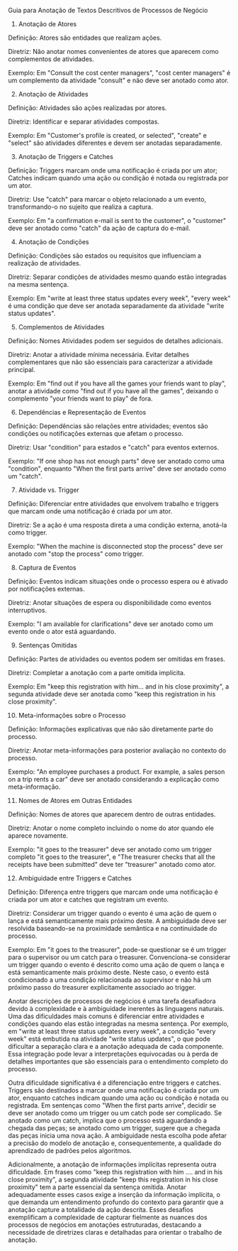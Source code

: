 Guia para Anotação de Textos Descritivos de Processos de Negócio

1. Anotação de Atores

Definição: Atores são entidades que realizam ações.

Diretriz: Não anotar nomes convenientes de atores que aparecem como complementos de atividades.

Exemplo: Em "Consult the cost center managers", "cost center managers" é um complemento da atividade "consult" e não deve ser anotado como ator.

2. Anotação de Atividades

Definição: Atividades são ações realizadas por atores.

Diretriz: Identificar e separar atividades compostas.

Exemplo: Em "Customer's profile is created, or selected", "create" e "select" são atividades diferentes e devem ser anotadas separadamente.

3. Anotação de Triggers e Catches

Definição: Triggers marcam onde uma notificação é criada por um ator; Catches indicam quando uma ação ou condição é notada ou registrada por um ator.

Diretriz: Use "catch" para marcar o objeto relacionado a um evento, transformando-o no sujeito que realiza a captura.

Exemplo: Em "a confirmation e-mail is sent to the customer", o "customer" deve ser anotado como "catch" da ação de captura do e-mail.

4. Anotação de Condições

Definição: Condições são estados ou requisitos que influenciam a realização de atividades.

Diretriz: Separar condições de atividades mesmo quando estão integradas na mesma sentença.

Exemplo: Em "write at least three status updates every week", "every week" é uma condição que deve ser anotada separadamente da atividade "write status updates".

5.  Complementos de Atividades

Definição: Nomes Atividades podem ser seguidos de detalhes adicionais.

Diretriz: Anotar a atividade mínima necessária. Evitar detalhes complementares que não são essenciais para caracterizar a atividade principal.

Exemplo: Em "find out if you have all the games your friends want to play", anotar a atividade como "find out if you have all the games", deixando o complemento "your friends want to play" de fora.

6. Dependências e Representação de Eventos

Definição: Dependências são relações entre atividades; eventos são condições ou notificações externas que afetam o processo.

Diretriz: Usar "condition" para estados e "catch" para eventos externos.

Exemplo: "If one shop has not enough parts" deve ser anotado como uma "condition", enquanto "When the first parts arrive" deve ser anotado como um "catch".

7. Atividade vs. Trigger

Definição: Diferenciar entre atividades que envolvem trabalho e triggers que marcam onde uma notificação é criada por um ator.

Diretriz: Se a ação é uma resposta direta a uma condição externa, anotá-la como trigger.

Exemplo: "When the machine is disconnected stop the process" deve ser anotado com "stop the process" como trigger.

8. Captura de Eventos

Definição: Eventos indicam situações onde o processo espera ou é ativado por notificações externas.

Diretriz: Anotar situações de espera ou disponibilidade como eventos interruptivos.

Exemplo: "I am available for clarifications" deve ser anotado como um evento onde o ator está aguardando.

9. Sentenças Omitidas

Definição: Partes de atividades ou eventos podem ser omitidas em frases.

Diretriz: Completar a anotação com a parte omitida implícita.

Exemplo: Em "keep this registration with him... and in his close proximity", a segunda atividade deve ser anotada como "keep this registration in his close proximity".

10. Meta-informações sobre o Processo

Definição: Informações explicativas que não são diretamente parte do processo.

Diretriz: Anotar meta-informações para posterior avaliação no contexto do processo.

Exemplo: "An employee purchases a product. For example, a sales person on a trip rents a car" deve ser anotado considerando a explicação como meta-informação.

11. Nomes de Atores em Outras Entidades

Definição: Nomes de atores que aparecem dentro de outras entidades.

Diretriz: Anotar o nome completo incluindo o nome do ator quando ele aparece novamente.

Exemplo: "it goes to the treasurer" deve ser anotado como um trigger completo "it goes to the treasurer", e "The treasurer checks that all the receipts have been submitted" deve ter "treasurer" anotado como ator.

12. Ambiguidade entre Triggers e Catches

Definição: Diferença entre triggers que marcam onde uma notificação é criada por um ator e catches que registram um evento.

Diretriz: Considerar um trigger quando o evento é uma ação de quem o lança e está semanticamente mais próximo deste. A ambiguidade deve ser resolvida baseando-se na proximidade semântica e na continuidade do processo.

Exemplo: Em "it goes to the treasurer", pode-se questionar se é um trigger para o supervisor ou um catch para o treasurer. Convenciona-se considerar um trigger quando o evento é descrito como uma ação de quem o lança e está semanticamente mais próximo deste. Neste caso, o evento está condicionado a uma condição relacionada ao supervisor e não há um próximo passo do treasurer explicitamente associado ao trigger.

Anotar descrições de processos de negócios é uma tarefa desafiadora devido à complexidade e à ambiguidade inerentes às linguagens naturais. Uma das dificuldades mais comuns é diferenciar entre atividades e condições quando elas estão integradas na mesma sentença. Por exemplo, em "write at least three status updates every week", a condição "every week" está embutida na atividade "write status updates", o que pode dificultar a separação clara e a anotação adequada de cada componente. Essa integração pode levar a interpretações equivocadas ou à perda de detalhes importantes que são essenciais para o entendimento completo do processo.

Outra dificuldade significativa é a diferenciação entre triggers e catches. Triggers são destinados a marcar onde uma notificação é criada por um ator, enquanto catches indicam quando uma ação ou condição é notada ou registrada. Em sentenças como "When the first parts arrive", decidir se deve ser anotado como um trigger ou um catch pode ser complicado. Se anotado como um catch, implica que o processo está aguardando a chegada das peças; se anotado como um trigger, sugere que a chegada das peças inicia uma nova ação. A ambiguidade nesta escolha pode afetar a precisão do modelo de anotação e, consequentemente, a qualidade do aprendizado de padrões pelos algoritmos.

Adicionalmente, a anotação de informações implícitas representa outra dificuldade. Em frases como "keep this registration with him .... and in his close proximity", a segunda atividade "keep this registration in his close proximity" tem a parte essencial da sentença omitida. Anotar adequadamente esses casos exige a inserção da informação implícita, o que demanda um entendimento profundo do contexto para garantir que a anotação capture a totalidade da ação descrita. Esses desafios exemplificam a complexidade de capturar fielmente as nuances dos processos de negócios em anotações estruturadas, destacando a necessidade de diretrizes claras e detalhadas para orientar o trabalho de anotação.



